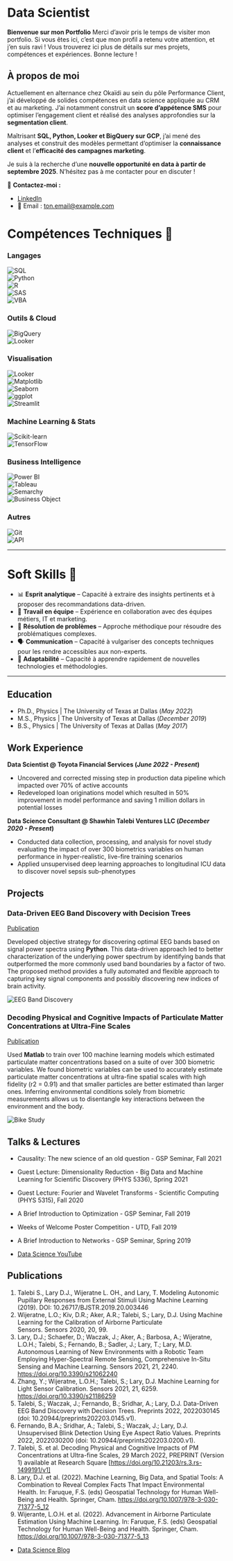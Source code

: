 # Data Scientist

**Bienvenue sur mon Portfolio**
Merci d’avoir pris le temps de visiter mon portfolio. Si vous êtes ici, c’est que mon profil a retenu votre attention, et j’en suis ravi ! Vous trouverez ici plus de détails sur mes projets, compétences et expériences. Bonne lecture !

## À propos de moi

Actuellement en alternance chez Okaïdi au sein du pôle Performance Client, j’ai développé de solides compétences en data science appliquée au CRM et au marketing. J’ai notamment construit un **score d’appétence SMS** pour optimiser l’engagement client et réalisé des analyses approfondies sur la **segmentation client**.

Maîtrisant **SQL, Python, Looker et BigQuery sur GCP**, j’ai mené des analyses et construit des modèles permettant d’optimiser la **connaissance client** et l’**efficacité des campagnes marketing**.

Je suis à la recherche d’une **nouvelle opportunité en data à partir de septembre 2025**. N’hésitez pas à me contacter pour en discuter !

📩 **Contactez-moi :**  
- [LinkedIn](https://www.linkedin.com/in/ton-lien)  
- 📧 Email : [ton.email@example.com](mailto:ton.email@example.com)

# Compétences Techniques 🚀

### Langages  
![SQL](https://img.shields.io/badge/SQL-025E8C?style=for-the-badge&logo=postgresql&logoColor=white)  
![Python](https://img.shields.io/badge/Python-3776AB?style=for-the-badge&logo=python&logoColor=white)  
![R](https://img.shields.io/badge/R-276DC3?style=for-the-badge&logo=r&logoColor=white)  
![SAS](https://img.shields.io/badge/SAS-003366?style=for-the-badge&logo=sas&logoColor=white)  
![VBA](https://img.shields.io/badge/VBA-217346?style=for-the-badge&logo=microsoft-excel&logoColor=white)  

### Outils & Cloud  
![BigQuery](https://img.shields.io/badge/BigQuery-4285F4?style=for-the-badge&logo=google-cloud&logoColor=white)  
![Looker](https://img.shields.io/badge/Looker-4285F4?style=for-the-badge&logo=looker&logoColor=white)  

### Visualisation  
![Looker](https://img.shields.io/badge/Looker-4285F4?style=for-the-badge&logo=looker&logoColor=white)  
![Matplotlib](https://img.shields.io/badge/Matplotlib-11557C?style=for-the-badge&logo=python&logoColor=white)  
![Seaborn](https://img.shields.io/badge/Seaborn-009688?style=for-the-badge&logo=python&logoColor=white)  
![ggplot](https://img.shields.io/badge/ggplot-D14F4F?style=for-the-badge&logo=r&logoColor=white)  
![Streamlit](https://img.shields.io/badge/Streamlit-FF4B4B?style=for-the-badge&logo=streamlit&logoColor=white)  

### Machine Learning & Stats  
![Scikit-learn](https://img.shields.io/badge/Scikit--learn-F7931E?style=for-the-badge&logo=scikitlearn&logoColor=white)  
![TensorFlow](https://img.shields.io/badge/TensorFlow-FF6F00?style=for-the-badge&logo=tensorflow&logoColor=white)  

### Business Intelligence  
![Power BI](https://img.shields.io/badge/Power%20BI-F2C811?style=for-the-badge&logo=powerbi&logoColor=black)  
![Tableau](https://img.shields.io/badge/Tableau-E97627?style=for-the-badge&logo=tableau&logoColor=white)  
![Semarchy](https://img.shields.io/badge/Semarchy-0073CF?style=for-the-badge&logo=data&logoColor=white)  
![Business Object](https://img.shields.io/badge/Business%20Object-003366?style=for-the-badge&logo=sap&logoColor=white)  

### Autres  
![Git](https://img.shields.io/badge/Git-F05032?style=for-the-badge&logo=git&logoColor=white)  
![API](https://img.shields.io/badge/API-0088CC?style=for-the-badge&logo=fastapi&logoColor=white)  

---

# Soft Skills 🌟  

- 📊 **Esprit analytique** – Capacité à extraire des insights pertinents et à proposer des recommandations data-driven.  
- 🤝 **Travail en équipe** – Expérience en collaboration avec des équipes métiers, IT et marketing.  
- 🎯 **Résolution de problèmes** – Approche méthodique pour résoudre des problématiques complexes.  
- 🗣️ **Communication** – Capacité à vulgariser des concepts techniques pour les rendre accessibles aux non-experts.  
- 🚀 **Adaptabilité** – Capacité à apprendre rapidement de nouvelles technologies et méthodologies.  

---

## Education
- Ph.D., Physics | The University of Texas at Dallas (_May 2022_)								       		
- M.S., Physics	| The University of Texas at Dallas (_December 2019_)	 			        		
- B.S., Physics | The University of Texas at Dallas (_May 2017_)

## Work Experience
**Data Scientist @ Toyota Financial Services (_June 2022 - Present_)**
- Uncovered and corrected missing step in production data pipeline which impacted over 70% of active accounts
- Redeveloped loan originations model which resulted in 50% improvement in model performance and saving 1 million dollars in potential losses

**Data Science Consultant @ Shawhin Talebi Ventures LLC (_December 2020 - Present_)**
- Conducted data collection, processing, and analysis for novel study evaluating the impact of over 300 biometrics variables on human performance in hyper-realistic, live-fire training scenarios
- Applied unsupervised deep learning approaches to longitudinal ICU data to discover novel sepsis sub-phenotypes

## Projects
### Data-Driven EEG Band Discovery with Decision Trees
[Publication](https://www.mdpi.com/1424-8220/22/8/3048)

Developed objective strategy for discovering optimal EEG bands based on signal power spectra using **Python**. This data-driven approach led to better characterization of the underlying power spectrum by identifying bands that outperformed the more commonly used band boundaries by a factor of two. The proposed method provides a fully automated and flexible approach to capturing key signal components and possibly discovering new indices of brain activity.

![EEG Band Discovery](/assets/img/eeg_band_discovery.jpeg)

### Decoding Physical and Cognitive Impacts of Particulate Matter Concentrations at Ultra-Fine Scales
[Publication](https://www.mdpi.com/1424-8220/22/11/4240)

Used **Matlab** to train over 100 machine learning models which estimated particulate matter concentrations based on a suite of over 300 biometric variables. We found biometric variables can be used to accurately estimate particulate matter concentrations at ultra-fine spatial scales with high fidelity (r2 = 0.91) and that smaller particles are better estimated than larger ones. Inferring environmental conditions solely from biometric measurements allows us to disentangle key interactions between the environment and the body.

![Bike Study](/assets/img/bike_study.jpeg)

## Talks & Lectures
- Causality: The new science of an old question - GSP Seminar, Fall 2021
- Guest Lecture: Dimensionality Reduction - Big Data and Machine Learning for Scientific Discovery (PHYS 5336), Spring 2021
- Guest Lecture: Fourier and Wavelet Transforms - Scientific Computing (PHYS 5315), Fall 2020
- A Brief Introduction to Optimization - GSP Seminar, Fall 2019
- Weeks of Welcome Poster Competition - UTD, Fall 2019
- A Brief Introduction to Networks - GSP Seminar, Spring 2019

- [Data Science YouTube](https://www.youtube.com/channel/UCa9gErQ9AE5jT2DZLjXBIdA)

## Publications
1. Talebi S., Lary D.J., Wijeratne L. OH., and Lary, T. Modeling Autonomic Pupillary Responses from External Stimuli Using Machine Learning (2019). DOI: 10.26717/BJSTR.2019.20.003446
2. Wijeratne, L.O.; Kiv, D.R.; Aker, A.R.; Talebi, S.; Lary, D.J. Using Machine Learning for the Calibration of Airborne Particulate Sensors. Sensors 2020, 20, 99.
3. Lary, D.J.; Schaefer, D.; Waczak, J.; Aker, A.; Barbosa, A.; Wijeratne, L.O.H.; Talebi, S.; Fernando, B.; Sadler, J.; Lary, T.; Lary, M.D. Autonomous Learning of New Environments with a Robotic Team Employing Hyper-Spectral Remote Sensing, Comprehensive In-Situ Sensing and Machine Learning. Sensors 2021, 21, 2240. https://doi.org/10.3390/s21062240
4. Zhang, Y.; Wijeratne, L.O.H.; Talebi, S.; Lary, D.J. Machine Learning for Light Sensor Calibration. Sensors 2021, 21, 6259. https://doi.org/10.3390/s21186259
5. Talebi, S.; Waczak, J.; Fernando, B.; Sridhar, A.; Lary, D.J. Data-Driven EEG Band Discovery with Decision Trees. Preprints 2022, 2022030145 (doi: 10.20944/preprints202203.0145.v1).
6. Fernando, B.A.; Sridhar, A.; Talebi, S.; Waczak, J.; Lary, D.J. Unsupervised Blink Detection Using Eye Aspect Ratio Values. Preprints 2022, 2022030200 (doi: 10.20944/preprints202203.0200.v1).
7. Talebi, S. et al. Decoding Physical and Cognitive Impacts of PM Concentrations at Ultra-fine Scales, 29 March 2022, PREPRINT (Version 1) available at Research Square [https://doi.org/10.21203/rs.3.rs-1499191/v1]
8. Lary, D.J. et al. (2022). Machine Learning, Big Data, and Spatial Tools: A Combination to Reveal Complex Facts That Impact Environmental Health. In: Faruque, F.S. (eds) Geospatial Technology for Human Well-Being and Health. Springer, Cham. https://doi.org/10.1007/978-3-030-71377-5_12
9. Wijerante, L.O.H. et al. (2022). Advancement in Airborne Particulate Estimation Using Machine Learning. In: Faruque, F.S. (eds) Geospatial Technology for Human Well-Being and Health. Springer, Cham. https://doi.org/10.1007/978-3-030-71377-5_13

- [Data Science Blog](https://medium.com/@shawhin)
